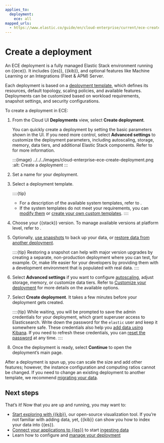 ```yaml
---
applies_to:
  deployment:
    ece: all
mapped_urls:
  - https://www.elastic.co/guide/en/cloud-enterprise/current/ece-create-deployment.html
---
```


# Create a deployment

An ECE deployment is a fully managed Elastic Stack environment running on {{ece}}. It includes {{es}}, {{kib}}, and optional features like Machine Learning or an Integrations (Fleet & APM) Server.

Each deployment is based on a [deployment template](./deployment-templates.md), which defines its resources, default topology, scaling policies, and available features. Deployments can be customized based on workload requirements, snapshot settings, and security configurations.

To create a deployment in ECE:

1. From the Cloud UI **Deployments** view, select **Create deployment**.

    You can quickly create a deployment by setting the basic parameters shown in the UI. If you need more control, select **Advanced settings** to customize the deployment parameters, including autoscaling, storage, memory, data tiers, and additional Elastic Stack components. Refer to [](./customize-deployment.md) for more information.

    :::{image} ../../../images/cloud-enterprise-ece-create-deployment.png
    :alt: Create a deployment
    :::

2. Set a name for your deployment.

3. Select a deployment template.

    ::::{tip}
    * For a description of the available system templates, refer to [](./deployment-templates.md).
    * If the system templates do not meet your requirements, you can [modify them](./ece-configuring-ece-configure-system-templates.md) or [create your own custom templates](../../../deploy-manage/deploy/cloud-enterprise/ece-configuring-ece-create-templates.md).
    ::::

4. Choose your {{stack}} version. To manage available versions at platform level, refer to [](./manage-elastic-stack-versions.md).

5. Optionally, [use snapshots](../../tools/snapshot-and-restore/cloud-enterprise.md) to back up your data, or [restore data from another deployment](../../tools/snapshot-and-restore/ece-restore-across-clusters.md).

    ::::{tip}
        Restoring a snapshot can help with major version upgrades by creating a separate, non-production deployment where you can test, for example. Or, make life easier for your developers by providing them with a development environment that is populated with real data.
    ::::

6. Select **Advanced settings** if you want to configure [autoscaling](/deploy-manage/autoscaling/autoscaling-in-ece-and-ech.md), adjust storage, memory, or customize data tiers. Refer to [Customize your deployment](../../../deploy-manage/deploy/cloud-enterprise/customize-deployment.md) for more details on the available options.

7. Select **Create deployment**. It takes a few minutes before your deployment gets created.

    ::::{tip}
    While waiting, you will be prompted to save the admin credentials for your deployment, which grant superuser access to Elasticsearch. Write down the password for the `elastic` user and keep it somewhere safe. These credentials also help you [add data using Kibana](../../../manage-data/ingest.md). If you need to refresh these credentials, you can [reset the password](../../../deploy-manage/users-roles/cluster-or-deployment-auth/manage-elastic-user-cloud.md) at any time.
    ::::

8. Once the deployment is ready, select **Continue** to open the deployment’s main page.

After a deployment is spun up, you can scale the size and add other features; however, the instance configuration and computing ratios cannot be changed. If you need to change an existing deployment to another template, we recommend [migrating your data](../../../manage-data/migrate.md).

## Next steps

That’s it! Now that you are up and running, you may want to:

* [Start exploring with {{kib}}](./access-kibana.md), our open-source visualization tool. If you’re not familiar with adding data, yet, {{kib}} can show you how to index your data into {{es}}.
* [Connect your applications to {{es}}](./connect-elasticsearch.md) to start [ingesting data](../../../manage-data/ingest.md)
* Learn how to configure and [manage your deployment](./working-with-deployments.md)

